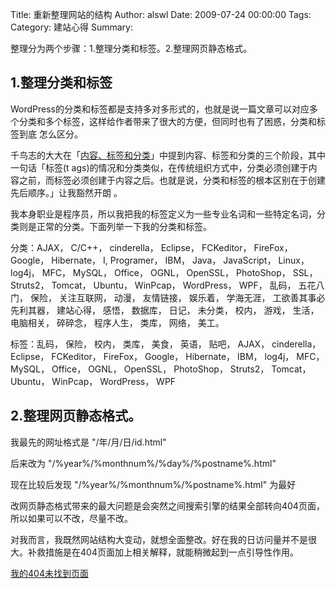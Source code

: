 Title: 重新整理网站的结构
Author: alswl
Date: 2009-07-24 00:00:00
Tags: 
Category: 建站心得
Summary: 

整理分为两个步骤：1.整理分类和标签。2.整理网页静态格式。

## 1.整理分类和标签

WordPress的分类和标签都是支持多对多形式的，也就是说一篇文章可以对应多个分类和多个标签，这样给作者带来了很大的方便，但同时也有了困惑，分类和标签到底
怎么区分。

千鸟志的大大在「[内容、标签和分类](http://blog.rexsong.com/?p=975)」中提到内容、标签和分类的三个阶段，其中一句话「标签(t
ags)的情况和分类类似，在传统组织方式中，分类必须创建于内容之前，而标签必须创建于内容之后。也就是说，分类和标签的根本区别在于创建先后顺序。」让我豁然开朗
。

我本身职业是程序员，所以我把我的标签定义为一些专业名词和一些特定名词，分类则是正常的分类。下面列举一下我的分类和标签。

分类：AJAX， C/C++， cinderella， Eclipse， FCKeditor， FireFox， Google， Hibernate， I,
Programer， IBM， Java， JavaScript， Linux， log4j， MFC， MySQL， Office， OGNL，
OpenSSL， PhotoShop， SSL， Struts2， Tomcat， Ubuntu， WinPcap， WordPress， WPF， 乱码，
五花八门， 保险， 关注互联网， 动漫， 友情链接， 娱乐着， 学海无涯， 工欲善其事必先利其器， 建站心得， 感悟， 数据库， 日记， 未分类， 校内，
游戏， 生活， 电脑相关， 碎碎念， 程序人生， 类库， 网络， 美工。

标签：乱码， 保险， 校内， 类库， 美食， 英语， 贴吧， AJAX， cinderella， Eclipse， FCKeditor， FireFox，
Google， Hibernate， IBM， log4j， MFC， MySQL， Office， OGNL， OpenSSL， PhotoShop，
Struts2， Tomcat， Ubuntu， WinPcap， WordPress， WPF

## 2.整理网页静态格式。

我最先的网址格式是 "/年/月/日/id.html"

后来改为 "/%year%/%monthnum%/%day%/%postname%.html"

现在比较后发现 "/%year%/%monthnum%/%postname%.html" 为最好

改网页静态格式带来的最大问题是会突然之间搜索引擎的结果全部转向404页面，所以如果可以不改，尽量不改。

对我而言，我既然网站结构大变动，就想全面整改。好在我的日访问量并不是很大。补救措施是在404页面加上相关解释，就能稍微起到一点引导性作用。

[我的404未找到页面](http://log4d.com/404.html)

